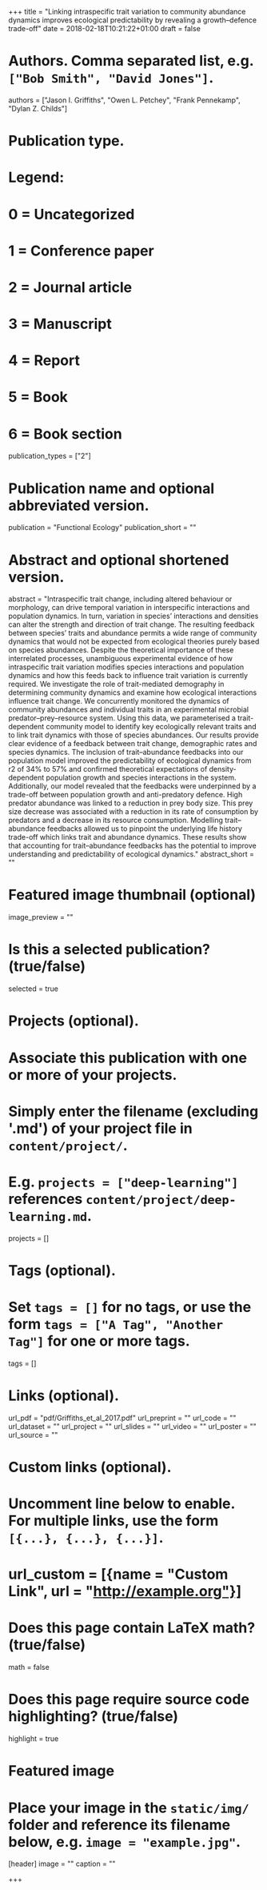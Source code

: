 +++
title = "Linking intraspecific trait variation to community abundance dynamics improves ecological predictability by revealing a growth–defence trade-off"
date = 2018-02-18T10:21:22+01:00
draft = false

# Authors. Comma separated list, e.g. `["Bob Smith", "David Jones"]`.
authors = ["Jason I. Griffiths", "Owen L. Petchey", "Frank Pennekamp", "Dylan Z. Childs"]

# Publication type.
# Legend:
# 0 = Uncategorized
# 1 = Conference paper
# 2 = Journal article
# 3 = Manuscript
# 4 = Report
# 5 = Book
# 6 = Book section
publication_types = ["2"]

# Publication name and optional abbreviated version.
publication = "Functional Ecology"
publication_short = ""

# Abstract and optional shortened version.
abstract = "Intraspecific trait change, including altered behaviour or morphology, can drive temporal variation in interspecific interactions and population dynamics. In turn, variation in species’ interactions and densities can alter the strength and direction of trait change. The resulting feedback between species’ traits and abundance permits a wide range of community dynamics that would not be expected from ecological theories purely based on species abundances. Despite the theoretical importance of these interrelated processes, unambiguous experimental evidence of how intraspecific trait variation modifies species interactions and population dynamics and how this feeds back to influence trait variation is currently required. We investigate the role of trait-mediated demography in determining community dynamics and examine how ecological interactions influence trait change. We concurrently monitored the dynamics of community abundances and individual traits in an experimental microbial predator–prey–resource system. Using this data, we parameterised a trait-dependent community model to identify key ecologically relevant traits and to link trait dynamics with those of species abundances. Our results provide clear evidence of a feedback between trait change, demographic rates and species dynamics. The inclusion of trait–abundance feedbacks into our population model improved the predictability of ecological dynamics from r2 of 34% to 57% and confirmed theoretical expectations of density-dependent population growth and species interactions in the system. Additionally, our model revealed that the feedbacks were underpinned by a trade-off between population growth and anti-predatory defence. High predator abundance was linked to a reduction in prey body size. This prey size decrease was associated with a reduction in its rate of consumption by predators and a decrease in its resource consumption. Modelling trait–abundance feedbacks allowed us to pinpoint the underlying life history trade-off which links trait and abundance dynamics. These results show that accounting for trait–abundance feedbacks has the potential to improve understanding and predictability of ecological dynamics."
abstract_short = ""

# Featured image thumbnail (optional)
image_preview = ""

# Is this a selected publication? (true/false)
selected = true

# Projects (optional).
#   Associate this publication with one or more of your projects.
#   Simply enter the filename (excluding '.md') of your project file in `content/project/`.
#   E.g. `projects = ["deep-learning"]` references `content/project/deep-learning.md`.
projects = []

# Tags (optional).
#   Set `tags = []` for no tags, or use the form `tags = ["A Tag", "Another Tag"]` for one or more tags.
tags = []

# Links (optional).
url_pdf = "pdf/Griffiths_et_al_2017.pdf"
url_preprint = ""
url_code = ""
url_dataset = ""
url_project = ""
url_slides = ""
url_video = ""
url_poster = ""
url_source = ""

# Custom links (optional).
#   Uncomment line below to enable. For multiple links, use the form `[{...}, {...}, {...}]`.
# url_custom = [{name = "Custom Link", url = "http://example.org"}]

# Does this page contain LaTeX math? (true/false)
math = false

# Does this page require source code highlighting? (true/false)
highlight = true

# Featured image
# Place your image in the `static/img/` folder and reference its filename below, e.g. `image = "example.jpg"`.
[header]
image = ""
caption = ""

+++
